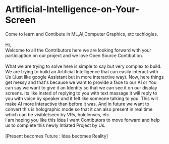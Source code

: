 # Artificial-Intelligence-on-Your-Screen
Come to learn and Contibute in ML,AI,Computer Graphics, etc techlogies.<br><br>
Hi,<br> 
Welcome to all the Contributors here we are looking forward with your particiaption on our project and we love Open Source Contibution.<br><br>
What we are trying to solve here is simple to say but very complex to build. We are trying to build an Artificial Intelligence that can easily interact with Us (Just like google Assistant but in more interactive way). Now, here things get messy and that's because we want to provide a face to our AI or You can say we want to give it an Identity so that we can see it on our display screens. Its like insted of replying to you with text massage it will reply to you with voice by speaker and it felt like someone talking to you. This will make AI more Interactive than before it was. And in future we want to convert this is holographic mode so that it can also present in real time which can be visible/seen by VRs, hololenses, etc.
<br>
I am hoping you like this Idea I want Contibutors to move forward and help us to complete this newly Intiated Project by Us.<br><br>
[Present becomes Future : Idea becomes Reality]
